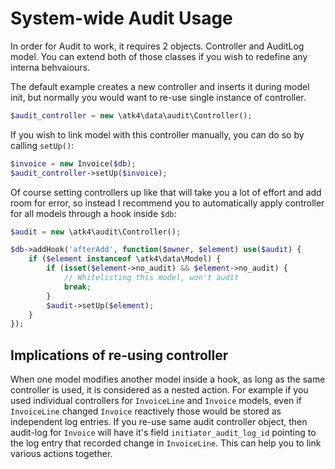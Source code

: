# System-wide Audit Usage

In order for Audit to work, it requires 2 objects. Controller and AuditLog model. You can extend both of those classes if you wish to redefine any interna behvaiours. 

The default example creates a new controller and inserts it during model init, but normally you would want to re-use single instance of controller.

```php
$audit_controller = new \atk4\data\audit\Controller();
```

If you wish to link model with this controller manually, you can do so by calling `setUp()`:

``` php
$invoice = new Invoice($db);
$audit_controller->setUp($invoice);
```

Of course setting controllers up like that will take you a lot of effort and add room for error, so instead I recommend you to automatically apply controller for all models through a hook inside `$db`:

``` php
$audit = new \atk4\audit\Controller();

$db->addHook('afterAdd', function($owner, $element) use($audit) {
    if ($element instanceof \atk4\data\Model) {
        if (isset($element->no_audit) && $element->no_audit) {
            // Whitelisting this model, won't audit
            break;
        }
        $audit->setUp($element);
    }
});
```

## Implications of re-using controller

When one model modifies another model inside a hook, as long as the same controller is used, it is considered as a nested action. For example if you used individual controllers for `InvoiceLine` and `Invoice` models, even if `InvoiceLine` changed `Invoice` reactively those would be stored as independent log entries. If you re-use same audit controller object, then audit-log for `Invoice` will have it's field `initiator_audit_log_id` pointing to the log entry that recorded change in `InvoiceLine`. This can help you to link various actions together.